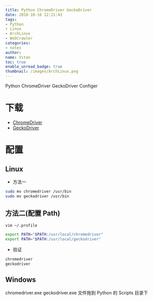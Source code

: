 ```yaml
---
title: Python ChromeDriver GeckoDriver
date: 2018-10-16 12:21:43
tags:
- Python
- Linux
- ArchLinux
- WebCrawler
categories:
- notes
author:
name: Vitan
toc: true
enable_unread_badge: true
thumbnail: /images/ArchLinux.png
---
```

 Python ChromeDriver GeckoDriver Configer
<!--more-->
# 下载
- [ChromeDriver](http://chromedriver.chromium.org/downloads)
- [GeckoDriver](https://github.com/mozilla/geckodriver/releases)

# 配置
## Linux
- 方法一
```sh
sudo mv chromedriver /usr/bin
sudo mv geckodriver /usr/bin
```

## 方法二(配置 Path)
```sh
vim ~/.profile

export PATH="$PATH:/usr/local/chromedriver"
export PATH="$PATH:/usr/local/geckodriver"
```
- 验证
```sh terminal
chromedriver
geckodriver
```

## Windows
chromedriver.exe geckodriver.exe 文件拖到 Python 的 Scripts 目录下
